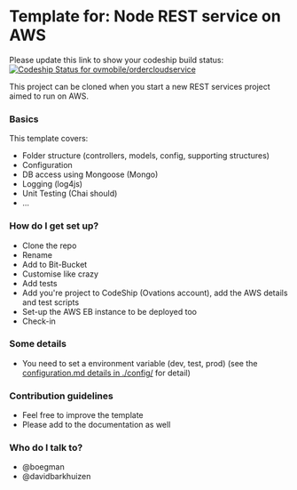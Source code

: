 # Template for: Node REST service on AWS  #

Please update this link to show your codeship build status: 
[ ![Codeship Status for ovmobile/ordercloudservice](https://codeship.com/projects/9a9936e0-e2ac-0133-a2de-0229a9d1976f/status?branch=master)](https://codeship.com/projects/145659)


This project can be cloned when you start a new REST services project aimed to run on AWS.

### Basics ###
This template covers:
* Folder structure (controllers, models, config, supporting structures)
* Configuration
* DB access using Mongoose (Mongo)
* Logging (log4js)
* Unit Testing (Chai should)
* ...


### How do I get set up? ###

* Clone the repo
* Rename
* Add to Bit-Bucket
* Customise like crazy
* Add tests
* Add you're project to CodeShip (Ovations account), add the AWS details and test scripts
* Set-up the AWS EB instance to be deployed too
* Check-in

### Some details ###

* You need to set a environment variable (dev, test, prod) (see the [configuration.md details in ./config/](./config/configuration.md) for detail)

### Contribution guidelines ###

* Feel free to improve the template
* Please add to the documentation as well

### Who do I talk to? ###

* @boegman
* @davidbarkhuizen